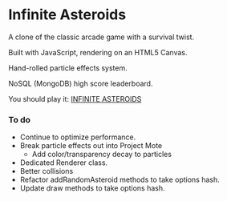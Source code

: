 # Infinite Asteroids

A clone of the classic arcade game with a survival twist.

Built with JavaScript, rendering on an HTML5 Canvas. 

Hand-rolled particle effects system.

NoSQL (MongoDB) high score leaderboard.

You should play it: [INFINITE ASTEROIDS](http://gotno.github.io/asteroids/) 

### To do
  + Continue to optimize performance.
  + Break particle effects out into Project Mote
    + Add color/transparency decay to particles
  + Dedicated Renderer class.
  + Better collisions
  + Refactor addRandomAsteroid methods to take options hash.
  + Update draw methods to take options hash.

